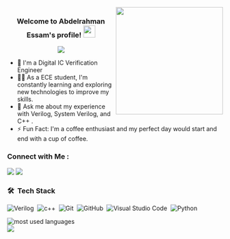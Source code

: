 
<img width="250" align="right" src="https://c.tenor.com/_DOBjnGspYAAAAAM/code-coding.gif">

<h3 align="center">
  Welcome to Abdelrahman Essam's profile!
  <img src="https://media.giphy.com/media/hvRJCLFzcasrR4ia7z/giphy.gif" width="28">
</h3>

<!-- Typing SVG by DenverCoder1 - https://github.com/DenverCoder1/readme-typing-svg -->
<p align="center">
  <a href="https://github.com/DenverCoder1/readme-typing-svg"><img src="https://readme-typing-svg.herokuapp.com/?lines=Digital%20Verification%20Engineer;Always%20learning%20new%20things&font=Fira%20Code&center=true&width=440&height=45&color=f75c7e&vCenter=true&size=22"></a>
</p> 

- 🏢 I'm a Digital IC Verification Engineer
- 👨‍💻 As a ECE student, I'm constantly learning and exploring new technologies to improve my skills.
- 💬 Ask me about my experience with Verilog, System Verilog, and C++ .
- ⚡ Fun Fact: I'm a coffee enthusiast and my perfect day would start and end with a cup of coffee.


### Connect with Me :

<a href="www.linkedin.com/in/abdelrahman-essam-3b015124b" target="_blank"><img src="https://img.shields.io/badge/-Abdelrahman%20Essam-0077B5?style=for-the-badge&logo=Linkedin&logoColor=white"/></a>
<a href="https://t.me/abdelrahmanEA8" target="_blank"><img src="https://img.shields.io/badge/-Abdelrahman%20Essam-0077B5?style=for-the-badge&logo=Telegram&logoColor=white"/></a>


### 🛠 &nbsp;Tech Stack
![Verilog](https://img.shields.io/badge/-Verilog-05122A?style=flat&logo=Verilog)&nbsp;
![c++](https://img.shields.io/badge/-C++-05122A?style=flat&logo=C++)&nbsp;
![Git](https://img.shields.io/badge/-Git-05122A?style=flat&logo=git)&nbsp;
![GitHub](https://img.shields.io/badge/-GitHub-05122A?style=flat&logo=github)&nbsp;
![Visual Studio Code](https://img.shields.io/badge/-Visual%20Studio%20Code-05122A?style=flat&logo=visual-studio-code&logoColor=007ACC)&nbsp;
![Python](https://img.shields.io/badge/-Python%20-05122A?style=flat&logo=python)&nbsp;




<img align="left" src="https://github-readme-stats.vercel.app/api/top-langs?username=AbdelrahmanEA8&show_icons=true&locale=en&layout=compact&theme=radical" alt="most used languages" />
<br>
<a href="https://komarev.com/ghpvc/?username=AbdelrahmanEA8&style=for-the-badge">
    <img src="https://komarev.com/ghpvc/?username=AbdelrahmanEA8&style=for-the-badge">
</a>
